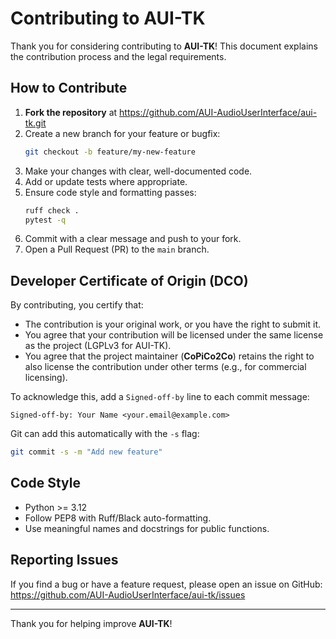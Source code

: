 # Contributing to AUI-TK

Thank you for considering contributing to **AUI-TK**!
This document explains the contribution process and the legal requirements.

## How to Contribute

1. **Fork the repository** at
   https://github.com/AUI-AudioUserInterface/aui-tk.git
2. Create a new branch for your feature or bugfix:
   ```bash
   git checkout -b feature/my-new-feature
   ```
3. Make your changes with clear, well-documented code.
4. Add or update tests where appropriate.
5. Ensure code style and formatting passes:
   ```bash
   ruff check .
   pytest -q
   ```
6. Commit with a clear message and push to your fork.
7. Open a Pull Request (PR) to the `main` branch.

## Developer Certificate of Origin (DCO)

By contributing, you certify that:

- The contribution is your original work, or you have the right to submit it.
- You agree that your contribution will be licensed under the same license as the project (LGPLv3 for AUI-TK).
- You agree that the project maintainer (**CoPiCo2Co**) retains the right to also license the contribution under other terms (e.g., for commercial licensing).

To acknowledge this, add a `Signed-off-by` line to each commit message:

```
Signed-off-by: Your Name <your.email@example.com>
```

Git can add this automatically with the `-s` flag:

```bash
git commit -s -m "Add new feature"
```

## Code Style

- Python >= 3.12
- Follow PEP8 with Ruff/Black auto-formatting.
- Use meaningful names and docstrings for public functions.

## Reporting Issues

If you find a bug or have a feature request, please open an issue on GitHub:
https://github.com/AUI-AudioUserInterface/aui-tk/issues

---

Thank you for helping improve **AUI-TK**!
